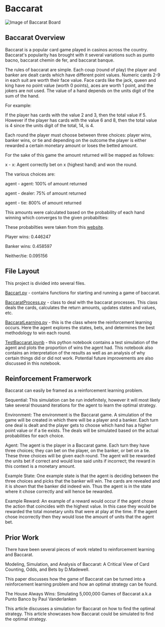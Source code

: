 # Baccarat

![Image of Baccarat Board](https://cdn.chatsports.com/cache/3c/2f/3c2fc8415779bd3a34c625b955ac8df8-original.jpg)

## Baccarat Overview

Baccarat is a popular card game played in casinos across the country. Baccarat's popularity has brought with it several variations such as punto bacno, baccarat chemin de fer, and baccarat banque.

The rules of baccarat are simple. Each coup (round of play) the player and banker are dealt cards which have different point values. Numeric cards 2-9 in each suit are worth their face value. Face cards like the jack, queen and king have no point value (worth 0 points), aces are worth 1 point, and the jokers are not used. The value of a hand depends on the units digit of the sum of the hand.

For example:

If the player has cards with the value 2 and 3, then the total value if 5. However if the player has cards with the value 6 and 8, then the total value is 4 since the units digit of the total, 14, is 4.

Each round the player must choose between three choices: player wins, banker wins, or tie and depending on the outcome the player is either rewarded a certain monetary amount or loses the betted amount.

For the sake of this game the amount returned will be mapped as follows:

x - x: Agent correctly bet on x (highest hand) and won the round.

The various choices are:

  agent - agent: 100% of amount returned
  
  agent - dealer: 75% of amount returned
  
  agent - tie: 800% of amount returned

This amounts were calculated based on the probability of each hand winning which converges to the given probabilties:

These probabilties were taken from this [website](https://wizardofodds.com/games/baccarat/basics/).

  Player wins: 0.446247
  
  Banker wins: 0.458597
  
  Neither/tie: 0.095156

## File Layout

This project is divided into several files.

[Baccart.py](https://github.com/SrikarMurali/Baccarat/blob/master/Baccarat.py) - contains functions for starting and running a game of baccarat.

[BaccaratProcess.py](https://github.com/SrikarMurali/Baccarat/blob/master/BaccaratProcess.py) - class to deal with the baccarat processes. This class deals the cards, calculates the return amounts, updates states and values, etc.

[BaccaratLearning.py](https://github.com/SrikarMurali/Baccarat/blob/master/BaccaratLearning.py) - this is the class where the reinforcement learning occurs. Here the agent explores the states, bets, and determines the best methodology to win each round.

[TestBaccarat.ipynb](https://github.com/SrikarMurali/Baccarat/blob/master/TestBaccarat.ipynb) - this python notebook contains a test simulation of the agent and plots the proportion of wins the agent had. This notebook also contains an interpretation of the results as well as an analysis of why certain things did or did not work. Potential future improvements are also discussed in this notebook.

## Reinforcement Framerwork

Baccarat can easily be framed as a reinforcement learning problem.

Sequential: This simulation can be run indefinitely, however it will most likely take several thousand iterations for the agent to learn the optimal strategy.

Environment: The environment is the Baccarat game. A simulation of the game will be created in which there will be a player and a banker. Each turn one deal is dealt and the player gets to choose which hand has a higher point value or if a tie exists. The deals will be simulated based on the actual probabilities for each choice.

Agent: The agent is the player in a Baccarat game. Each turn they have three choices; they can bet on the player, on the banker, or bet on a tie. These three choices will be given each round. The agent will be rewarded the units bet if correct and would lose said units if incorrect; the reward in this context is a monetary amount.

Example State: One example state is that the agent is deciding between the three choices and picks that the banker will win. The cards are revealed and it is shown that the banker did indeed win. Thus the agent is in the state where it chose correctly and will hence be rewarded.

Example Reward: An example of a reward would occur if the agent chose the action that coincides with the highest value. In this case they would be rewarded the total monetary units that were at play at the time. If the agent chose incorrectly then they would lose the amount of units that the agent bet.

## Prior Work

There have been several pieces of work related to reinforcement learning and Baccarat.

Modeling, Simulation, and Analysis of Baccarat: A Critical View of Card Counting, Odds, and Bets by D.Madewell.

This paper discusses how the game of Baccarat can be turned into a reinforcement learning problem and how an optimal strategy can be found.

The House Always Wins: Simulating 5,000,000 Games of Baccarat a.k.a Punto Banco by Paul Vanderlanken

This article discusses a simulation for Baccarat on how to find the optimal strategy. This article showcases how Baccarat could be simulated to find the optimal strategy.
